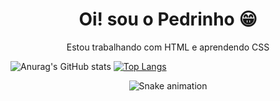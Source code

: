 
<div>
  
  <h1 align="center">
    Oi! sou o
    <a>Pedrinho 😁</a>
  </h1>
  
  <p align="center">
    Estou trabalhando com HTML e aprendendo CSS
  </p>
  
</div>

![Anurag's GitHub stats](https://github-readme-stats.vercel.app/api?username=pedrinho-2006&show_icons=true&theme=gruvbox)
[![Top Langs](https://github-readme-stats.vercel.app/api/top-langs/?username=pedrinho-2006&compact_progress=true&theme=gruvbox)](https://github.com/pedrinho-2006/github-readme-stats)

<div align="center">

  ![Snake animation](https://github.com/pedrinho-2006/pedrinho-2006/blob/output/github-contribution-grid-snake.svg)
  
</div>

